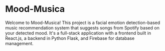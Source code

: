# Mood-Musica
Welcome to Mood-Musica! This project is a facial emotion detection-based music recommendation system that suggests songs from Spotify based on your detected mood. It's a full-stack application with a frontend built in React.js, a backend in Python Flask, and Firebase for database management.
